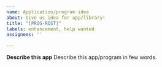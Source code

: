 ```yaml
---
name: Application/program idea
about: Give us idea for app/library!
title: "[PROG-RQST]"
labels: enhancement, help wanted
assignees: ''

---
```


**Describe this app**
Describe this app/program in few words.
